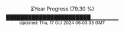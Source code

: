 <p align="center">
⏳Year Progress (79.30 %)<br>
███████████████████████▁▁▁▁▁▁▁ <br>
<sub>Updated: Thu, 17 Oct 2024 06:03:33 GMT</sub>
</p>

